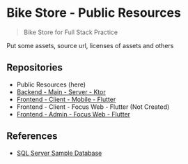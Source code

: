 # Bike Store - Public Resources

> Bike Store for Full Stack Practice

Put some assets, source url, licenses of assets and others

## Repositories

- Public Resources (here)
- [Backend - Main - Server - Ktor](https://github.com/wjprogramer/bike_store_server)
- [Frontend - Client - Mobile - Flutter](https://github.com/wjprogramer/bike_store_mobile_flutter)
- Frontend - Client - Focus Web - Flutter (Not Created)
- [Frontend - Admin - Focus Web - Flutter](https://github.com/wjprogramer/bike_store_admin_flutter)

## References

- [SQL Server Sample Database](https://www.sqlservertutorial.net/sql-server-sample-database/)

